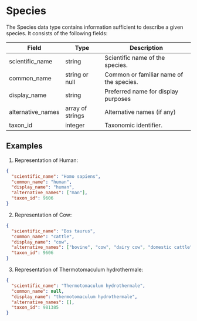 # Species

The Species data type contains information sufficient to describe a given species. It consists of the following fields:

| Field                     | Type             | Description                               | 
|---------------------------|------------------|-------------------------------------------|
| scientific_name           | string           | Scientific name of the species.           | 
| common_name               | string or null   | Common or familiar name of the species.   | 
| display_name              | string           | Preferred name for display purposes       | 
| alternative_names         | array of strings | Alternative names (if any)                | 
| taxon_id                  | integer          | Taxonomic identifier.                     | 


## Examples

1. Representation of Human:

```json
{
  "scientific_name": "Homo sapiens",
  "common_name": "human",
  "display_name": "human",
  "alternative_names": ["man"],
  "taxon_id": 9606
}
```

2. Representation of Cow:

```json
{
  "scientific_name": "Bos taurus",
  "common_name": "cattle",
  "display_name": "cow",
  "alternative_names": ["bovine", "cow", "dairy cow", "domestic cattle", "domestic cow"],
  "taxon_id": 9606
}
```

3. Representation of Thermotomaculum hydrothermale:

```json
{
  "scientific_name": "Thermotomaculum hydrothermale",
  "common_name": null,
  "display_name": "thermotomaculum hydrothermale",
  "alternative_names": [],
  "taxon_id": 981385
}
```

